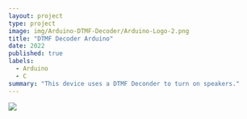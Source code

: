```yaml
---
layout: project
type: project
image: img/Arduino-DTMF-Decoder/Arduino-Logo-2.png
title: "DTMF Decoder Arduino"
date: 2022
published: true
labels:
  - Arduino
  - C
summary: "This device uses a DTMF Deconder to turn on speakers."
---
```


<img class="img-fluid" src="..img/Arduino-DTMF-Decoder/Arduino-MT8870-Schematic-Croped.jpg">

  
